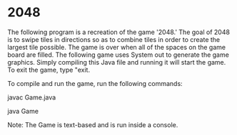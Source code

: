 # 2048
The following program is a recreation of the game '2048.' The goal of 2048
is to swipe tiles in directions so as to combine tiles in order to create the largest
tile possible. The game is over when all of the spaces on the game board are filled.
The following game uses System out to generate the game graphics. Simply compiling this Java
file and running it will start the game. To exit the game, type "exit.

To compile and run the game, run the following commands:
  
  javac Game.java
  
  java Game
  
 Note: The Game is text-based and is run inside a console.
